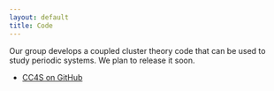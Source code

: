 ```yaml
---
layout: default
title: Code
---
```

Our group develops a coupled cluster theory code that can be used to study periodic systems.
We plan to release it soon.


 * [CC4S on GitHub](https://github.com/)
